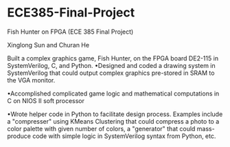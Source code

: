 # ECE385-Final-Project
Fish Hunter on FPGA (ECE 385 Final Project)

Xinglong Sun and Churan He

Built a complex graphics game, Fish Hunter, on the FPGA board DE2-115 in SystemVerilog, C, and Python.
•Designed and coded a drawing system in SystemVerilog that could output complex graphics pre-stored in SRAM to the VGA monitor.

•Accomplished complicated game logic and mathematical computations in C on NIOS II soft processor

•Wrote helper code in Python to facilitate design process. Examples include a "compresser" using KMeans Clustering that could compress a photo to a color palette with given number of colors, a "generator" that could mass-produce code with simple logic in SystemVerilog syntax from Python, etc.
